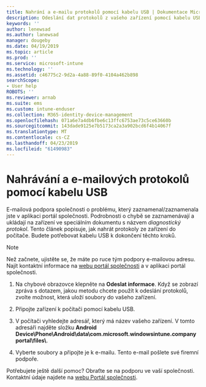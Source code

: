 ```yaml
---
title: Nahrání a e-mailu protokolů pomocí kabelu USB | Dokumentace Microsoftu
description: Odeslání dat protokolů z vašeho zařízení pomocí kabelu USB
keywords: ''
author: lenewsad
ms.author: lanewsad
manager: dougeby
ms.date: 04/19/2019
ms.topic: article
ms.prod: ''
ms.service: microsoft-intune
ms.technology: ''
ms.assetid: c46775c2-9d2a-4a88-89f0-4104a462b898
searchScope:
- User help
ROBOTS: ''
ms.reviewer: arnab
ms.suite: ems
ms.custom: intune-enduser
ms.collection: M365-identity-device-management
ms.openlocfilehash: 071a6e7a4db6fbe6c13ffc6753ae73c5ce63660b
ms.sourcegitcommit: 143dade9125e7b5173ca2a3a902bcd6f4b14067f
ms.translationtype: MT
ms.contentlocale: cs-CZ
ms.lasthandoff: 04/23/2019
ms.locfileid: "61490983"
---
```

# <a name="upload-and-email-logs-using-a-usb-cable"></a>Nahrávání a e-mailových protokolů pomocí kabelu USB

E-mailová podpora společnosti o problému, který zaznamenal/zaznamenala jste v aplikaci portál společnosti. Podrobnosti o chybě se zaznamenávají a ukládají na zařízení ve speciálním dokumentu s názvem _diagnostický protokol_. Tento článek popisuje, jak nahrát protokoly ze zařízení do počítače. Budete potřebovat kabelu USB k dokončení těchto kroků.   

> [!Note]
> Než začnete, ujistěte se, že máte po ruce tým podpory e-mailovou adresu. Najít kontaktní informace na [webu portál společnosti](https://go.microsoft.com/fwlink/?linkid=2010980) a v aplikaci portál společnosti. 

1. Na chybové obrazovce klepněte na **Odeslat informace**. Když se zobrazí zpráva s dotazem, jakou metodu chcete použít k odeslání protokolů, zvolte možnost, která uloží soubory do vašeho zařízení.  

2. Připojte zařízení k počítači pomocí kabelu USB. 

3. V počítači vyhledejte adresář, který má název vašeho zařízení. V tomto adresáři najděte složku <strong>Android Device\Phone\Android\data\com.microsoft.windowsintune.companyportal\files\\</strong>.

4. Vyberte soubory a připojte je k e-mailu. Tento e-mail pošlete své firemní podpoře.

Potřebujete ještě další pomoc? Obraťte se na podporu ve vaší společnosti. Kontaktní údaje najdete na [webu Portál společnosti](https://go.microsoft.com/fwlink/?linkid=2010980).
